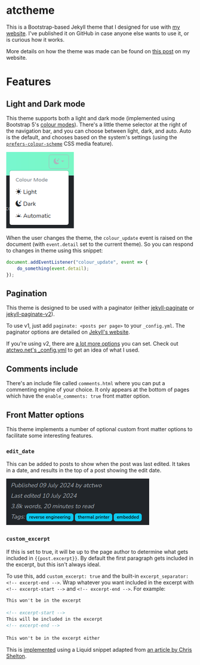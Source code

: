 # atctheme

This is a Bootstrap-based Jekyll theme that I designed for use with [my website](atctwo.net).  I've published it on GitHub in case anyone else wants to use it, or is curious how it works.

More details on how the theme was made can be found on [this post](https://atctwo.net/posts/2023/05/18/new-site.html) on my website.

# Features

## Light and Dark mode
This theme supports both a light and dark mode (implemented using Bootstrap 5's [colour modes](https://getbootstrap.com/docs/5.3/customize/color-modes/)).  There's a little theme selector at the right of the navigation bar, and you can choose between light, dark, and auto.  Auto is the default, and chooses based on the system's settings (using the [`prefers-colour-scheme`](https://developer.mozilla.org/en-US/docs/Web/CSS/@media/prefers-color-scheme) CSS media feature).

![alt text](extras/theme_selector.png)

When the user changes the theme, the `colour_update` event is raised on the document (with `event.detail` set to the current theme).  So you can respond to changes in theme using this snippet:
```js
document.addEventListener("colour_update", event => {
    do_something(event.detail);
});
```

## Pagination

This theme is designed to be used with a paginator (either [jekyll-paginate](https://github.com/jekyll/jekyll-paginate) or [jekyll-paginate-v2](https://github.com/sverrirs/jekyll-paginate-v2)).

To use v1, just add `paginate: <posts per page>` to your `_config.yml`.  The paginator options are detailed on [Jekyll's website](https://jekyllrb.com/docs/pagination/).

If you're using v2, there are [a lot more options](https://github.com/sverrirs/jekyll-paginate-v2/blob/master/README-GENERATOR.md) you can set.  Check out [atctwo.net's _config.yml](https://github.com/atctwo/atctwo.github.io/blob/web4/_config.yml#L73) to get an idea of what I used.

## Comments include
There's an include file called `comments.html` where you can put a commenting engine of your choice.  It only appears at the bottom of pages which have the `enable_comments: true` front matter option.

## Front Matter options
This theme implements a number of optional custom front matter options to facilitate some interesting features.

### `edit_date`
This can be added to posts to show when the post was last edited.  It takes in a date, and results in the top of a post showing the edit date.

![Screenshot of a post showing an edit date](extras/edit_date.png)

### `custom_excerpt`
If this is set to true, it will be up to the page author to determine what gets included in `{{post.excerpt}}`.  By default the first paragraph gets included in the excerpt, but this isn't always ideal.

To use this, add `custom_excerpt: true` and the built-in `excerpt_separator: <!-- excerpt-end -->`.  Wrap whatever you want included in the excerpt with `<!-- excerpt-start -->` and `<!-- excerpt-end -->`.  For example:

```markdown
This won't be in the excerpt

<!-- excerpt-start -->
This will be included in the excerpt
<!-- excerpt-end -->

This won't be in the excerpt either
```

This is [implemented](https://github.com/atctwo/atctheme/blob/main/_includes/posts.html#L28-L33) using a Liquid snippet adapted from [an article by Chris Shelton](https://cjshelton.github.io/blog/2019/05/27/customising-jekyll-excerpt-start.html).